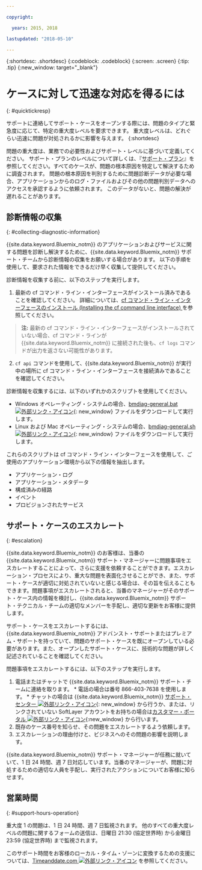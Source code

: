 ```yaml
---

copyright:

  years: 2015, 2018

lastupdated: "2018-05-10"

---
```



{:shortdesc: .shortdesc}
{:codeblock: .codeblock}
{:screen: .screen}
{:tip: .tip}
{:new_window: target="_blank"}


# ケースに対して迅速な対応を得るには
{: #quicktickresp}

サポートに連絡してサポート・ケースをオープンする際には、問題のタイプと緊急度に応じて、特定の重大度レベルを要求できます。 重大度レベルは、どれぐらい迅速に問題が対処されるかに影響を与えます。
{:shortdesc}

問題の重大度は、業務での必要性およびサポート・レベルに基づいて定義してください。 サポート・プランのレベルについて詳しくは、『[サポート・プラン](/docs/get-support/index.html)』を参照してください。すべてのケースが、問題の根本原因を特定して解決するために調査されます。 問題の根本原因を判別するために問題診断データが必要な場合、アプリケーションからのログ・ファイルおよびその他の問題判別データへのアクセスを承認するように依頼されます。 このデータがないと、問題の解決が遅れることがあります。

## 診断情報の収集
{: #collecting-diagnostic-information}

{{site.data.keyword.Bluemix_notm}} のアプリケーションおよびサービスに関する問題を診断し解決するために、{{site.data.keyword.Bluemix_notm}} サポート・チームから診断情報の収集をお願いする場合があります。 以下の手順を使用して、要求された情報をできるだけ早く収集して提供してください。

診断情報を収集する前に、以下のステップを実行します。

1. 最新の cf コマンド・ライン・インターフェースがインストール済みであることを確認してください。 詳細については、[cf コマンド・ライン・インターフェースのインストール (Installing the cf command line interface) ](/docs/starters/install_cli.html)を参照してください。
>**注:** 最新の cf コマンド・ライン・インターフェースがインストールされていない場合、cf コマンド・ラインが {{site.data.keyword.Bluemix_notm}} に接続された後も、`cf logs` コマンドが出力を返さない可能性があります。
2. `cf api` コマンドを使用して、{{site.data.keyword.Bluemix_notm}} が実行中の場所に cf コマンド・ライン・インターフェースを接続済みであることを確認してください。

診断情報を収集するには、以下のいずれかのスクリプトを使用してください。

  * Windows オペレーティング・システムの場合、[bmdiag-general.bat ![外部リンク・アイコン](../icons/launch-glyph.svg "外部リンク・アイコン")](http://bluemix-mustgather.mybluemix.net/mustgather/general/bmdiag-general.bat){: new_window} ファイルをダウンロードして実行します。
  * Linux および Mac オペレーティング・システムの場合、[bmdiag-general.sh ![外部リンク・アイコン](../icons/launch-glyph.svg "外部リンク・アイコン")](http://bluemix-mustgather.mybluemix.net/mustgather/general/bmdiag-general.sh){: new_window} ファイルをダウンロードして実行します。

これらのスクリプトは cf コマンド・ライン・インターフェースを使用して、ご使用のアプリケーション環境から以下の情報を抽出します。
  * アプリケーション・ログ
  * アプリケーション・メタデータ
  * 構成済みの経路
  * イベント
  * プロビジョンされたサービス

## サポート・ケースのエスカレート
{: #escalation}

{{site.data.keyword.Bluemix_notm}} のお客様は、当番の {{site.data.keyword.Bluemix_notm}} サポート・マネージャーに問題事項をエスカレートすることによって、さらに支援を依頼することができます。エスカレーション・プロセスにより、重大な問題を表面化させることができ、また、サポート・ケースが適切に対処されていないと感じる場合は、その旨を伝えることもできます。問題事項がエスカレートされると、当番のマネージャーがそのサポート・ケース内の情報を検討し、{{site.data.keyword.Bluemix_notm}} サポート・テクニカル・チームの適切なメンバーを手配し、適切な更新をお客様に提供します。

サポート・ケースをエスカレートするには、{{site.data.keyword.Bluemix_notm}} アドバンスト・サポートまたはプレミアム・サポートを持っていて、問題のサポート・ケースを既にオープンしている必要があります。また、オープンしたサポート・ケースに、技術的な問題が詳しく記述されていることを確認してください。

 問題事項をエスカレートするには、以下のステップを実行します。

  1. 電話またはチャットで {{site.data.keyword.Bluemix_notm}} サポート・チームに連絡を取ります。
    * 電話の場合は番号 866-403-7638 を使用します。
    * チャットの場合は {{site.data.keyword.Bluemix_notm}} [サポート・センター ![外部リンク・アイコン](../icons/launch-glyph.svg "外部リンク・アイコン")](https://console.bluemix.net/unifiedsupport/supportcenter){: new_window} から行うか、または、リンクされていない SoftLayer アカウントをお持ちの場合は[カスタマー・ポータル ![外部リンク・アイコン](../icons/launch-glyph.svg)](https://control.softlayer.com/){:new_window} から行います。
  2. 既存のケース番号を知らせ、その問題をエスカレートするよう依頼します。
  3. エスカレーションの理由付けと、ビジネスへのその問題の影響を説明します。

{{site.data.keyword.Bluemix_notm}} サポート・マネージャーが任務に就いていて、1 日 24 時間、週 7 日対応しています。当番のマネージャーが、問題に対処するための適切な人員を手配し、実行されたアクションについてお客様に知らせます。


## 営業時間
{: #support-hours-operation}

重大度 1 の問題は、1 日 24 時間、週 7 日監視されます。 他のすべての重大度レベルの問題に関するフォームの送信は、日曜日 21:30 (協定世界時) から金曜日 23:59 (協定世界時) まで監視されます。

このサポート時間をお客様のローカル・タイム・ゾーンに変換するための支援については、[Timeanddate.com ![外部リンク・アイコン](../icons/launch-glyph.svg "外部リンク・アイコン")](https://www.timeanddate.com) を参照してください。

